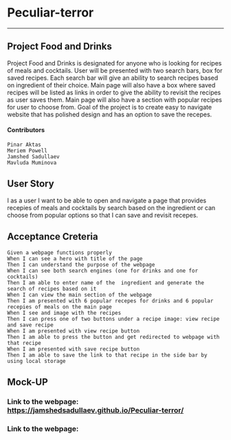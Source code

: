 # Peculiar-terror
---

## Project Food and Drinks

Project Food and Drinks is designated for anyone who is looking for recipes of meals and cocktails. User will be presented with two search bars, box for saved recipes. Each search bar will give an ability to search recipes based on ingredient of their choice. Main page will also have a box where saved recipes will be listed as links in order to give the ability to revisit the recipes as user saves them. Main page will also have a section with popular recipes for user to choose from. 
Goal of the project is to create easy to navigate website that has polished design and has an option to save the recepes.

#### Contributors 
```
Pinar Aktas
Meriem Powell
Jamshed Sadullaev
Mavluda Muminova
```


## User Story 

I as a user I want to be able to open and navigate a page that provides recepies  of meals and cocktails by search based on the ingredient or can choose from popular options so that I can save and revisit recepes. 

## Acceptance Creteria 
```
Given a webpage functions properly
When I can see a hero with title of the page
Then I can understand the purpose of the webpage 
When I can see both search engines (one for drinks and one for cocktails)
Then I am able to enter name of the  ingredient and generate the search of recipes based on it
When I can view the main section of the webpage
Then I am presented with 6 popular recepes for drinks and 6 popular recepies of meals on the main page 
When I see and image with the recipes  
Then I can press one of two buttons under a recipe image: view recipe and save recipe
When I am presented with view recipe button
Then I am able to press the button and get redirected to webpage with that recipe
When I am presented with save recipe button 
Then I am able to save the link to that recipe in the side bar by using local storage 
```

## Mock-UP



### Link to the webpage: https://jamshedsadullaev.github.io/Peculiar-terror/




### Link to the webpage: 






